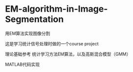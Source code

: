 # EM-algorithm-in-Image-Segmentation

用EM算法实现图像分割

这是学习统计信号处理时做的一个course project 

理论基础参考 统计学习方法EM算法，以及高斯混合模型（GMM）

MATLAB代码实现


